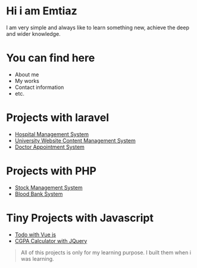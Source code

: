# Hi i am Emtiaz
I am very simple and always like to learn something new, achieve the deep and wider knowledge.

# You can find here
  - About me
  - My works
  - Contact information
  - etc.

# Projects with laravel

  - [Hospital Management System](http://hms.perasale.com)
  - [University Website Content Management System](http://perasale.com/university)
  - [Doctor Appointment System](http://perasale.com/das)

# Projects with PHP

  - [Stock Management System](http://www.perasale.com/sms)
  - [Blood Bank System](http://perasale.com/blood)
# Tiny Projects with Javascript

  - [Todo with Vue js](http://emtiazzahid.github.io/todo/)
  - [CGPA Calculator with JQuery](http://emtiazzahid.github.io/cgpa_calc/)

> All of this projects is only for my learning purpose. I built them when i was learning.
